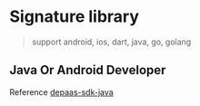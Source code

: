 # Signature library 
> support android, ios, dart, java, go, golang

## Java Or Android Developer
Reference [depaas-sdk-java](https://github.com/tien-ds/depaas-sdk-java)

